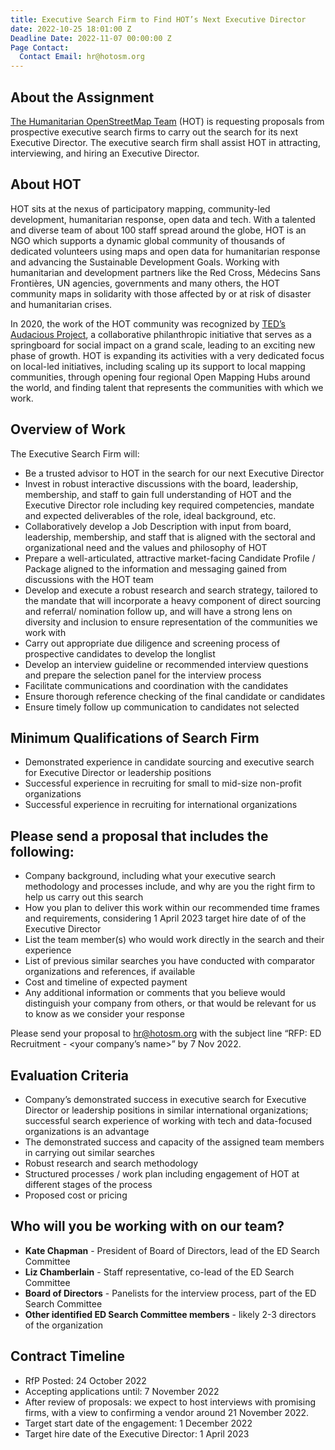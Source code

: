 ```yaml
---
title: Executive Search Firm to Find HOT’s Next Executive Director
date: 2022-10-25 18:01:00 Z
Deadline Date: 2022-11-07 00:00:00 Z
Page Contact:
  Contact Email: hr@hotosm.org
---
```


## About the Assignment

[The Humanitarian OpenStreetMap Team](https://www.hotosm.org/) (HOT) is requesting proposals from prospective executive search firms to carry out the search for its next Executive Director. The executive search firm shall assist HOT in attracting, interviewing, and hiring an Executive Director.

## About HOT

HOT sits at the nexus of participatory mapping, community-led development, humanitarian response, open data and tech. With a talented and diverse team of about 100 staff spread around the globe, HOT is an NGO which supports a dynamic global community of thousands of dedicated volunteers using maps and open data for humanitarian response and advancing the Sustainable Development Goals. Working with humanitarian and development partners like the Red Cross, Médecins Sans Frontières, UN agencies, governments and many others, the HOT community maps in solidarity with those affected by or at risk of disaster and humanitarian crises.

In 2020, the work of the HOT community was recognized by [TED’s Audacious Project](https://www.ted.com/talks/rebecca_firth_can_we_call_it_a_world_map_if_it_s_missing_a_billion_people), a collaborative philanthropic initiative that serves as a springboard for social impact on a grand scale, leading to an exciting new phase of growth. HOT is expanding its activities with a very dedicated focus on local-led initiatives, including scaling up its support to local mapping communities, through opening four regional Open Mapping Hubs around the world, and finding talent that represents the communities with which we work.

## Overview of Work

The Executive Search Firm will:
* Be a trusted advisor to HOT in the search for our next Executive Director
* Invest in robust interactive discussions with the board, leadership, membership, and staff to gain full understanding of HOT and the Executive Director role including key required competencies, mandate and expected deliverables of the role, ideal background, etc.
* Collaboratively develop a Job Description with input from board, leadership, membership, and staff that is aligned with the sectoral and organizational need and the values and philosophy of HOT
* Prepare a well-articulated, attractive market-facing Candidate Profile / Package aligned to the information and messaging gained from discussions with the HOT team
* Develop and execute a robust research and search strategy, tailored to the mandate that will incorporate a heavy component of direct sourcing and referral/ nomination follow up, and will have a strong lens on diversity and inclusion to ensure representation of the communities we work with
* Carry out appropriate due diligence and screening process of prospective candidates to develop the longlist
* Develop an interview guideline or recommended interview questions and prepare the selection panel for the interview process
* Facilitate communications and coordination with the candidates
* Ensure thorough reference checking of the final candidate or candidates
* Ensure timely follow up communication to candidates not selected

## Minimum Qualifications of Search Firm

* Demonstrated experience in candidate sourcing and executive search for Executive Director or leadership positions
* Successful experience in recruiting for small to mid-size non-profit organizations
* Successful experience in recruiting for international organizations

## Please send a proposal that includes the following:
* Company background, including what your executive search methodology and processes include, and why are you the right firm to help us carry out this search
* How you plan to deliver this work within our recommended time frames and requirements, considering 1 April 2023 target hire date of of the Executive Director
* List the team member(s) who would work directly in the search and their experience
* List of previous similar searches you have conducted with comparator organizations and references, if available
* Cost and timeline of expected payment
* Any additional information or comments that you believe would distinguish your company from others, or that would be relevant for us to know as we consider your response

Please send your proposal to hr@hotosm.org with the subject line “RFP: ED Recruitment - <your company’s name>” by 7 Nov 2022. 

## Evaluation Criteria
* Company’s demonstrated success in executive search for Executive Director or leadership positions in similar international organizations; successful search experience of working with tech and data-focused organizations is an advantage
* The demonstrated success and capacity of the assigned team members in carrying out similar searches
* Robust research and search methodology
* Structured processes / work plan including engagement of HOT at different stages of the process
* Proposed cost or pricing

## Who will you be working with on our team?
* **Kate Chapman**  - President of Board of Directors, lead of the ED Search Committee
* **Liz Chamberlain** - Staff representative, co-lead of the ED Search Committee
* **Board of Directors** - Panelists for the interview process, part of the ED Search Committee
* **Other identified ED Search Committee members** - likely 2-3 directors of the organization

## Contract Timeline
* RfP Posted: 24 October 2022
* Accepting applications until: 7 November 2022
* After review of proposals: we expect to host interviews with promising firms, with a view to confirming a vendor around 21 November 2022.
* Target start date of the engagement: 1 December 2022
* Target hire date of the Executive Director: 1 April 2023 
